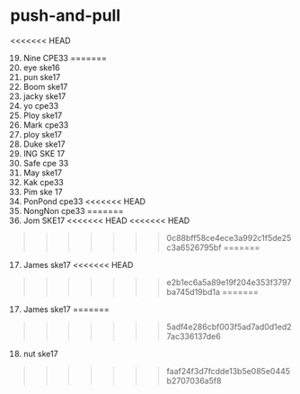 # push-and-pull

<<<<<<< HEAD

19. Nine CPE33
=======
1. eye ske16
2. pun ske17
3. Boom ske17
4. jacky ske17
5. yo cpe33
6. Ploy ske17
7. Mark cpe33
8. ploy ske17
9. Duke ske17
10. ING SKE 17
11. Safe cpe 33
12. May ske17
13. Kak cpe33
14. Pim ske 17
15. PonPond cpe33
<<<<<<< HEAD
16. NongNon cpe33
=======
16. Jom SKE17
<<<<<<< HEAD
<<<<<<< HEAD
>>>>>>> 0c88bff58ce4ece3a992c1f5de25c3a6526795bf
=======
17. James ske17
<<<<<<< HEAD
>>>>>>> e2b1ec6a5a89e19f204e353f3797ba745d19bd1a
=======
17. James ske17
=======
>>>>>>> 5adf4e286cbf003f5ad7ad0d1ed27ac336137de6
18. nut ske17
>>>>>>> faaf24f3d7fcdde13b5e085e0445b2707036a5f8
